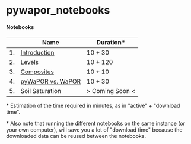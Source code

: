 # pywapor_notebooks

#### Notebooks
|  | Name | Duration* |
| ------ | ------ | ------ |
| 1. | [Introduction](https://colab.research.google.com/github/bertcoerver/pywapor_notebooks/blob/main/pywapor_101.ipynb) | 10 + 30 |
| 2. | [Levels](https://colab.research.google.com/github/bertcoerver/pywapor_notebooks/blob/main/levels.ipynb) | 10 + 120 |
| 3. | [Composites](https://colab.research.google.com/github/bertcoerver/pywapor_notebooks/blob/main/composites.ipynb) | 10 + 10 |
| 4. | [pyWaPOR vs. WaPOR](https://colab.research.google.com/github/bertcoerver/pywapor_notebooks/blob/main/wapor_vs_pywapor.ipynb) | 10 + 30 |
| 5. | Soil Saturation | > Coming Soon < |

\* Estimation of the time required in minutes, as in "active" + "download time". 

\* Also note that running the different notebooks on the same instance (or your own computer), will save you a lot of "download time" because the downloaded data can be reused between the notebooks.